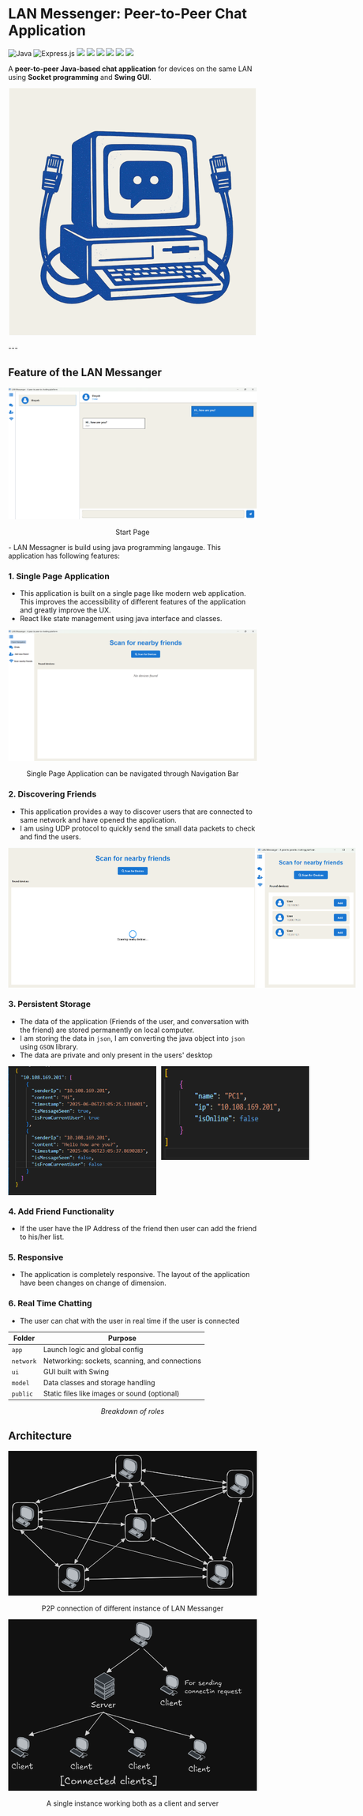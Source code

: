 # **LAN Messenger: Peer-to-Peer Chat Application**

![Java](https://img.shields.io/badge/java-%23ED8B00.svg?style=for-the-badge&logo=openjdk&logoColor=white)  ![Express.js](https://img.shields.io/badge/Java%20Swing-%23007396.svg?style=for-the-badge&logoColor=white
)  ![](https://img.shields.io/badge/Socket%20Programming-%2334A853.svg?style=for-the-badge&logoColor=white
)  ![](https://img.shields.io/badge/Multithreading-%23FF6F00.svg?style=for-the-badge&logoColor=white
)  ![](https://img.shields.io/badge/Messaging-%239C27B0.svg?style=for-the-badge&logoColor=white
)  ![](https://img.shields.io/badge/Networking-%2300BCD4.svg?style=for-the-badge&logoColor=white)  ![](https://img.shields.io/badge/Peer%20to%20Peer-%23F44336.svg?style=for-the-badge&logoColor=white)  ![](https://img.shields.io/badge/GUI-%232196F3.svg?style=for-the-badge&logoColor=white
)

A **peer-to-peer Java-based chat application** for devices on the same LAN using **Socket programming** and **Swing GUI**.
<p align="center">
  <img src="./public/images/readme/LANMLogo.png">
</p>
---

## Feature of the LAN Messanger

<p align="center">
  <img src="./public/images/readme/demo1.png">
  <p align="center">Start Page</p>
</p>
- LAN Messagner is build using java programming langauge. This application has following features:

### 1. Single Page Application
  - This application is built on a single page like modern web application. This improves the accessibility of different features of the application and greatly improve the UX.
  - React like state management using java interface and classes.

<p align="center">
  <img src="./public/images/readme/demo2.png">
  <p align="center">Single Page Application can be navigated through Navigation Bar</p>
</p>

### 2. Discovering Friends
  - This application provides a way to discover users that are connected to same network and have opened the application.
  - I am using UDP protocol to quickly send the small data packets to check and find the users.

<div style="display: flex; gap: 4px;">
  <img src="./public/images/readme/demo3.png" width=500>
  <img src="./public/images/readme/demo4.png" width=200>
</div>

### 3. Persistent Storage
  - The data of the application (Friends of the user, and conversation with the friend) are stored permanently on local computer.
  - I am storing the data in `json`, I am converting the java object into `json` using `GSON` library.
  - The data are private and only present in the users' desktop

<div style="display: flex; gap: 10px;">
  <img src="./public/images/readme/data1.png" width=300>
  <img src="./public/images/readme/data2.png" height=190 width=300>
</div>

### 4. Add Friend Functionality
  - If the user have the IP Address of the friend then user can add the friend to his/her list.

### 5. Responsive
  - The application is completely responsive. The layout of the application have been changes on change of dimension.

### 6. Real Time Chatting
  - The user can chat with the user in real time if the user is connected


| Folder      | Purpose                                        |
| ----------- | ---------------------------------------------- |
| `app`       | Launch logic and global config                 |
| `network`   | Networking: sockets, scanning, and connections |
| `ui`        | GUI built with Swing                           |
| `model`     | Data classes and storage handling              |
| `public` | Static files like images or sound (optional)   |

<p  align="center"><i>Breakdown of roles</i></p>


## Architecture

<p>
  <img src="./public/images/readme/P2PLANMessanger.png">
  <p align="center">P2P connection of different instance of LAN Messanger </p>
</p>

<p>
  <img src="./public/images/readme/EachInstance.png">
  <p align="center">A single instance working both as a client and server </p>
</p>

